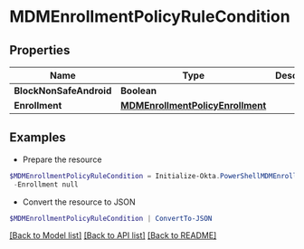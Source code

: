# MDMEnrollmentPolicyRuleCondition
## Properties

Name | Type | Description | Notes
------------ | ------------- | ------------- | -------------
**BlockNonSafeAndroid** | **Boolean** |  | [optional] 
**Enrollment** | [**MDMEnrollmentPolicyEnrollment**](MDMEnrollmentPolicyEnrollment.md) |  | [optional] 

## Examples

- Prepare the resource
```powershell
$MDMEnrollmentPolicyRuleCondition = Initialize-Okta.PowerShellMDMEnrollmentPolicyRuleCondition  -BlockNonSafeAndroid null `
 -Enrollment null
```

- Convert the resource to JSON
```powershell
$MDMEnrollmentPolicyRuleCondition | ConvertTo-JSON
```

[[Back to Model list]](../README.md#documentation-for-models) [[Back to API list]](../README.md#documentation-for-api-endpoints) [[Back to README]](../README.md)

